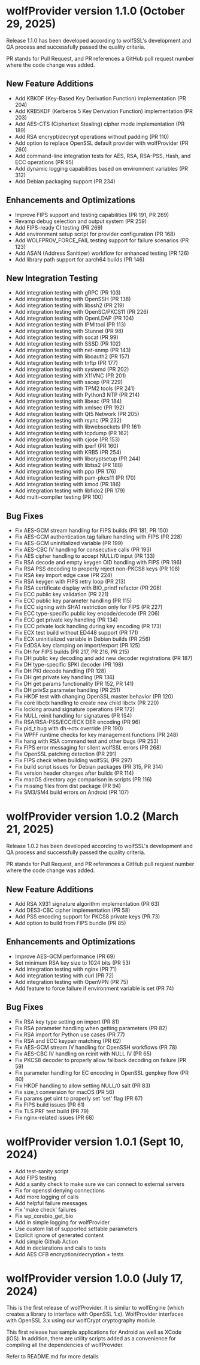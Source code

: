 # wolfProvider version 1.1.0 (October 29, 2025)

Release 1.1.0 has been developed according to wolfSSL's development and QA
process and successfully passed the quality criteria.

PR stands for Pull Request, and PR <NUMBER> references a GitHub pull request
number where the code change was added.

## New Feature Additions
* Add KBKDF (Key-Based Key Derivation Function) implementation (PR 204)
* Add KRB5KDF (Kerberos 5 Key Derivation Function) implementation (PR 203)
* Add AES-CTS (Ciphertext Stealing) cipher mode implementation (PR 189)
* Add RSA encrypt/decrypt operations without padding (PR 110)
* Add option to replace OpenSSL default provider with wolfProvider (PR 260)
* Add command-line integration tests for AES, RSA, RSA-PSS, Hash, and ECC operations (PR 95)
* Add dynamic logging capabilities based on environment variables (PR 312)
* Add Debian packaging support (PR 234)

## Enhancements and Optimizations
* Improve FIPS support and testing capabilities (PR 191, PR 269)
* Revamp debug selection and output system (PR 259)
* Add FIPS-ready CI testing (PR 269)
* Add environment setup script for provider configuration (PR 168)
* Add WOLFPROV_FORCE_FAIL testing support for failure scenarios (PR 123)
* Add ASAN (Address Sanitizer) workflow for enhanced testing (PR 126)
* Add library path support for aarch64 builds (PR 146)

## New Integration Testing
* Add integration testing with gRPC (PR 103)
* Add integration testing with OpenSSH (PR 138)
* Add integration testing with libssh2 (PR 219)
* Add integration testing with OpenSC/PKCS11 (PR 226)
* Add integration testing with OpenLDAP (PR 104)
* Add integration testing with IPMItool (PR 113)
* Add integration testing with Stunnel (PR 98)
* Add integration testing with socat (PR 99)
* Add integration testing with SSSD (PR 102)
* Add integration testing with net-snmp (PR 143)
* Add integration testing with liboauth2 (PR 157)
* Add integration testing with tnftp (PR 177)
* Add integration testing with systemd (PR 202)
* Add integration testing with X11VNC (PR 201)
* Add integration testing with sscep (PR 229)
* Add integration testing with TPM2 tools (PR 241)
* Add integration testing with Python3 NTP (PR 214)
* Add integration testing with libeac (PR 184)
* Add integration testing with xmlsec (PR 192)
* Add integration testing with Qt5 Network (PR 205)
* Add integration testing with rsync (PR 232)
* Add integration testing with libwebsockets (PR 161)
* Add integration testing with tcpdump (PR 162)
* Add integration testing with cjose (PR 153)
* Add integration testing with iperf (PR 160)
* Add integration testing with KRB5 (PR 254)
* Add integration testing with libcryptsetup (PR 244)
* Add integration testing with libtss2 (PR 188)
* Add integration testing with ppp (PR 176)
* Add integration testing with pam-pkcs11 (PR 170)
* Add integration testing with kmod (PR 186)
* Add integration testing with libfido2 (PR 179)
* Add multi-compiler testing (PR 100)

## Bug Fixes
* Fix AES-GCM stream handling for FIPS builds (PR 181, PR 150)
* Fix AES-GCM authentication tag failure handling with FIPS (PR 228)
* Fix AES-GCM uninitialized variable (PR 199)
* Fix AES-CBC IV handling for consecutive calls (PR 193)
* Fix AES cipher handling to accept NULL/0 input (PR 133)
* Fix RSA decode and empty keygen OID handling with FIPS (PR 196)
* Fix RSA PSS decoding to properly reject non-PKCS8 keys (PR 108)
* Fix RSA key import edge case (PR 224)
* Fix RSA keygen with FIPS retry loop (PR 213)
* Fix RSA certificate display with BIO_printf refactor (PR 208)
* Fix ECC public key validation (PR 221)
* Fix ECC public key parameter handling (PR 115)
* Fix ECC signing with SHA1 restriction only for FIPS (PR 227)
* Fix ECC type-specific public key encode/decode (PR 206)
* Fix ECC get private key handling (PR 134)
* Fix ECC private lock handling during key encoding (PR 173)
* Fix ECX test build without ED448 support (PR 171)
* Fix ECX uninitialized variable in Debian builds (PR 256)
* Fix EdDSA key clamping on import/export (PR 125)
* Fix DH for FIPS builds (PR 217, PR 216, PR 215)
* Fix DH public key decoding and add new decoder registrations (PR 187)
* Fix DH type-specific SPKI decoder (PR 198)
* Fix DH PKI decode handling (PR 128)
* Fix DH get private key handling (PR 136)
* Fix DH get params functionality (PR 152, PR 141)
* Fix DH privSz parameter handling (PR 251)
* Fix HKDF test with changing OpenSSL master behavior (PR 120)
* Fix core libctx handling to create new child libctx (PR 220)
* Fix locking around signature operations (PR 172)
* Fix NULL reinit handling for signatures (PR 154)
* Fix RSA/RSA-PSS/ECC/ECX DER encoding (PR 96)
* Fix pid_t bug with dh->ctx override (PR 190)
* Fix WPFF runtime checks for key management functions (PR 248)
* Fix hang with RSA command test and other bugs (PR 253)
* Fix FIPS error messaging for silent wolfSSL errors (PR 268)
* Fix OpenSSL patching detection (PR 291)
* Fix FIPS check when building wolfSSL (PR 297)
* Fix build script issues for Debian packages (PR 315, PR 314)
* Fix version header changes after builds (PR 114)
* Fix macOS directory age comparison in scripts (PR 116)
* Fix missing files from dist package (PR 94)
* Fix SM3/SM4 build errors on Android (PR 107)

# wolfProvider version 1.0.2 (March 21, 2025)

Release 1.0.2 has been developed according to wolfSSL's development and QA
process and successfully passed the quality criteria.

PR stands for Pull Request, and PR <NUMBER> references a GitHub pull request
number where the code change was added.

## New Feature Additions
* Add RSA X931 signature algorithm implementation (PR 63)
* Add DES3-CBC cipher implementation (PR 58)
* Add PSS encoding support for PKCS8 private keys (PR 73)
* Add option to build from FIPS bundle (PR 85)

## Enhancements and Optimizations
* Improve AES-GCM performance (PR 69)
* Set minimum RSA key size to 1024 bits (PR 53)
* Add integration testing with nginx (PR 71)
* Add integration testing with curl (PR 72)
* Add integration testing with OpenVPN (PR 75)
* Add feature to force failure if environment variable is set (PR 74)

## Bug Fixes
* Fix RSA key type setting on import (PR 81)
* Fix RSA parameter handling when getting parameters (PR 82)
* Fix RSA import for Python use cases (PR 77)
* Fix RSA and ECC keypair matching (PR 62)
* Fix AES-GCM stream IV handling for OpenSSH workflows (PR 78)
* Fix AES-CBC IV handling on reinit with NULL IV (PR 65)
* Fix PKCS8 decoder to properly allow fallback decoding on failure (PR 59)
* Fix parameter handling for EC encoding in OpenSSL genpkey flow (PR 80)
* Fix HKDF handling to allow setting NULL/0 salt (PR 83)
* Fix size_t conversion for macOS (PR 56)
* Fix params get uint to properly set 'set' flag (PR 67)
* Fix FIPS build issues (PR 61)
* Fix TLS PRF test build (PR 79)
* Fix nginx-related issues (PR 68)

# wolfProvider version 1.0.1 (Sept 10, 2024)
* Add test-sanity script
* Add FIPS testing
* Add a sanity check to make sure we can connect to external servers
* Fix for openssl denying connections
* Add more logging of calls
* Add helpful failure messages
* Fix 'make check' failures
* Fix wp_corebio_get_bio
* Add in simple logging for wolfProvider
* Use custom list of supported settable parameters
* Explicit ignore of generated content
* Add simple Github Action
* Add in declarations and calls to tests
* Add AES CFB encryption/decryption + tests

# wolfProvider version 1.0.0 (July 17, 2024)

This is the first release of wolfProvider. It is similar to wolfEngine (which
creates a library to interface with OpenSSL 1.x). WolfProvider interfaces with
OpenSSL 3.x using our wolfCrypt cryptography module.

This first release has sample applications for Android as well as XCode (iOS).
In addition, there are utility scripts added as a convenience for compiling
all the dependencies of wolfProvider.

Refer to README.md for more details
